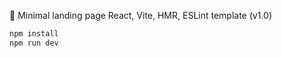 🌲 Minimal landing page React, Vite, HMR, ESLint template (v1.0)

```bash
npm install
npm run dev
```
